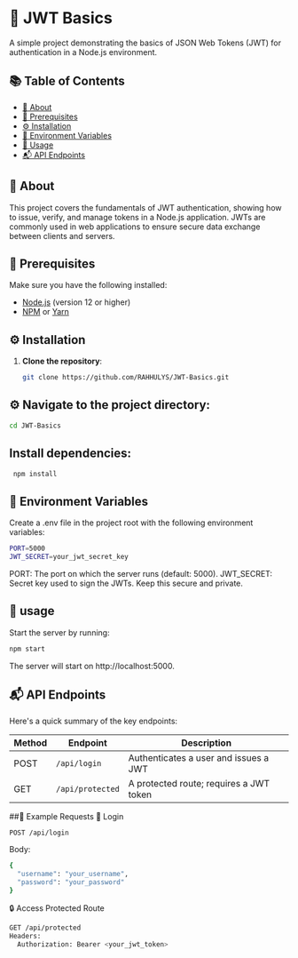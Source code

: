 # 🔐 JWT Basics

A simple project demonstrating the basics of JSON Web Tokens (JWT) for authentication in a Node.js environment.

## 📚 Table of Contents
- [📖 About](#-about)
- [🔧 Prerequisites](#-prerequisites)
- [⚙️ Installation](#️-installation)
- [🔑 Environment Variables](#-environment-variables)
- [🚀 Usage](#-usage)
- [📬 API Endpoints](#-api-endpoints)

## 📖 About
This project covers the fundamentals of JWT authentication, showing how to issue, verify, and manage tokens in a Node.js application. JWTs are commonly used in web applications to ensure secure data exchange between clients and servers.

## 🔧 Prerequisites
Make sure you have the following installed:
- [Node.js](https://nodejs.org/) (version 12 or higher)
- [NPM](https://www.npmjs.com/) or [Yarn](https://yarnpkg.com/)

## ⚙️ Installation
1. **Clone the repository**:
   ```bash
   git clone https://github.com/RAHHULYS/JWT-Basics.git
   ```
## ⚙️ Navigate to the project directory:
  ```bash
  cd JWT-Basics
  ```
## Install dependencies:
  ```bash
   npm install
   ```
## 🔑 Environment Variables
Create a .env file in the project root with the following environment variables:
```bash
PORT=5000
JWT_SECRET=your_jwt_secret_key
```
PORT: The port on which the server runs (default: 5000).
JWT_SECRET: Secret key used to sign the JWTs. Keep this secure and private.


## 🚀 usage
Start the server by running:
```bash
npm start
```

The server will start on http://localhost:5000.

## 📬 API Endpoints
Here's a quick summary of the key endpoints:

| Method | Endpoint         | Description                               |
|--------|-------------------|-------------------------------------------|
| POST   | `/api/login`     | Authenticates a user and issues a JWT     |
| GET    | `/api/protected` | A protected route; requires a JWT token   |



##📄 Example Requests
🔑 Login
```bash
POST /api/login
```
Body:
```bash
{
  "username": "your_username",
  "password": "your_password"
}
```


🔒 Access Protected Route
```bash
GET /api/protected
Headers:
  Authorization: Bearer <your_jwt_token>

```
